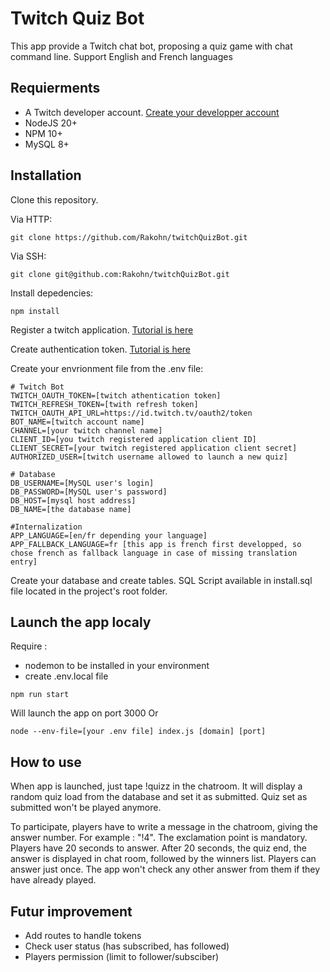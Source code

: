 # Twitch Quiz Bot
This app provide a Twitch chat bot, proposing a quiz game with chat command line. Support English and French languages

## Requierments
* A Twitch developer account. [Create your developper account](https://dev.twitch.tv/)
* NodeJS 20+
* NPM 10+
* MySQL 8+

## Installation
Clone this repository.

Via HTTP:
```console
git clone https://github.com/Rakohn/twitchQuizBot.git
```
Via SSH:
```console
git clone git@github.com:Rakohn/twitchQuizBot.git
```
Install depedencies:
```console
npm install
```
Register a twitch application. [Tutorial is here](https://dev.twitch.tv/docs/authentication/register-app/)

Create authentication token. [Tutorial is here](https://dev.twitch.tv/docs/authentication/getting-tokens-oauth/#authorization-code-grant-flow)

Create your envrionment file from the .env file:
```console
# Twitch Bot
TWITCH_OAUTH_TOKEN=[twitch athentication token]
TWITCH_REFRESH_TOKEN=[twith refresh token]
TWITCH_OAUTH_API_URL=https://id.twitch.tv/oauth2/token
BOT_NAME=[twitch account name]
CHANNEL=[your twitch channel name]
CLIENT_ID=[you twitch registered application client ID]
CLIENT_SECRET=[your twitch registered application client secret]
AUTHORIZED_USER=[twitch username allowed to launch a new quiz]

# Database
DB_USERNAME=[MySQL user's login]
DB_PASSWORD=[MySQL user's password]
DB_HOST=[mysql host address]
DB_NAME=[the database name]

#Internalization
APP_LANGUAGE=[en/fr depending your language]
APP_FALLBACK_LANGUAGE=fr [this app is french first developped, so chose french as fallback language in case of missing translation entry]
```

Create your database and create tables. SQL Script available in install.sql file located in the project's root folder.

## Launch the app localy
Require :
* nodemon to be installed in your environment
* create .env.local file
```console
npm run start
```
Will launch the app on port 3000
Or
```console
node --env-file=[your .env file] index.js [domain] [port]
```
## How to use
When app is launched, just tape !quizz in the chatroom. It will display a random quiz load from the database and set it as submitted. Quiz set as submitted won't be played anymore.

To participate, players have to write a message in the chatroom, giving the answer number. For example : "!4". The exclamation point is mandatory. Players have 20 seconds to answer. After 20 seconds, the quiz end, the answer is displayed in chat room, followed by the winners list. Players can answer just once. The app won't check any other answer from them if they have already played.

## Futur improvement
- Add routes to handle tokens
- Check user status (has subscribed, has followed)
- Players permission (limit to follower/subsciber)